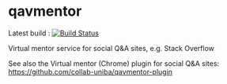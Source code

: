 # qavmentor
Latest build : [![Build Status](https://travis-ci.org/collab-uniba/qavmentor.svg?branch=master)](https://travis-ci.org/collab-uniba/qavmentor)

Virtual mentor service for social Q&amp;A sites, e.g. Stack Overflow

See also the Virtual mentor (Chrome) plugin for social Q&A sites: https://github.com/collab-uniba/qavmentor-plugin
